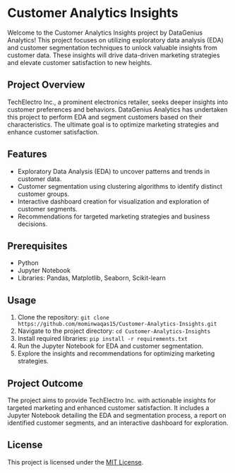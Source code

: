 # Customer Analytics Insights

Welcome to the Customer Analytics Insights project by DataGenius Analytics! This project focuses on utilizing exploratory data analysis (EDA) and customer segmentation techniques to unlock valuable insights from customer data. These insights will drive data-driven marketing strategies and elevate customer satisfaction to new heights.

## Project Overview

TechElectro Inc., a prominent electronics retailer, seeks deeper insights into customer preferences and behaviors. DataGenius Analytics has undertaken this project to perform EDA and segment customers based on their characteristics. The ultimate goal is to optimize marketing strategies and enhance customer satisfaction.

## Features

- Exploratory Data Analysis (EDA) to uncover patterns and trends in customer data.
- Customer segmentation using clustering algorithms to identify distinct customer groups.
- Interactive dashboard creation for visualization and exploration of customer segments.
- Recommendations for targeted marketing strategies and business decisions.

## Prerequisites

- Python
- Jupyter Notebook
- Libraries: Pandas, Matplotlib, Seaborn, Scikit-learn

## Usage

1. Clone the repository: `git clone https://github.com/mominwaqas15/Customer-Analytics-Insights.git`
2. Navigate to the project directory: `cd Customer-Analytics-Insights`
3. Install required libraries: `pip install -r requirements.txt`
4. Run the Jupyter Notebook for EDA and customer segmentation.
5. Explore the insights and recommendations for optimizing marketing strategies.

## Project Outcome

The project aims to provide TechElectro Inc. with actionable insights for targeted marketing and enhanced customer satisfaction. It includes a Jupyter Notebook detailing the EDA and segmentation process, a report on identified customer segments, and an interactive dashboard for exploration.

## License

This project is licensed under the [MIT License](LICENSE).
